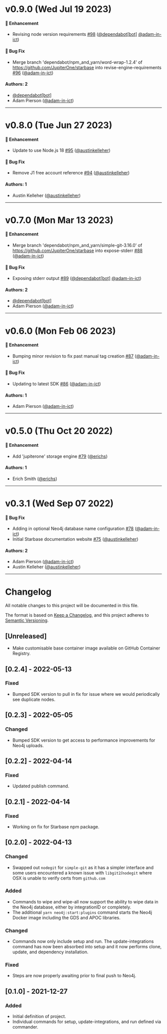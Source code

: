 # v0.9.0 (Wed Jul 19 2023)

#### 🚀 Enhancement

- Revising node version requirements [#98](https://github.com/JupiterOne/starbase/pull/98) ([@dependabot[bot]](https://github.com/dependabot[bot]) [@adam-in-ict](https://github.com/adam-in-ict))

#### 🐛 Bug Fix

- Merge branch 'dependabot/npm_and_yarn/word-wrap-1.2.4' of https://github.com/JupiterOne/starbase into revise-engine-requirements [#96](https://github.com/JupiterOne/starbase/pull/96) ([@adam-in-ict](https://github.com/adam-in-ict))

#### Authors: 2

- [@dependabot[bot]](https://github.com/dependabot[bot])
- Adam Pierson ([@adam-in-ict](https://github.com/adam-in-ict))

---

# v0.8.0 (Tue Jun 27 2023)

#### 🚀 Enhancement

- Update to use Node.js 18 [#95](https://github.com/JupiterOne/starbase/pull/95) ([@austinkelleher](https://github.com/austinkelleher))

#### 🐛 Bug Fix

- Remove J1 free account reference [#94](https://github.com/JupiterOne/starbase/pull/94) ([@austinkelleher](https://github.com/austinkelleher))

#### Authors: 1

- Austin Kelleher ([@austinkelleher](https://github.com/austinkelleher))

---

# v0.7.0 (Mon Mar 13 2023)

#### 🚀 Enhancement

- Merge branch 'dependabot/npm_and_yarn/simple-git-3.16.0' of https://github.com/JupiterOne/starbase into expose-stderr [#88](https://github.com/JupiterOne/starbase/pull/88) ([@adam-in-ict](https://github.com/adam-in-ict))

#### 🐛 Bug Fix

- Exposing stderr output [#89](https://github.com/JupiterOne/starbase/pull/89) ([@dependabot[bot]](https://github.com/dependabot[bot]) [@adam-in-ict](https://github.com/adam-in-ict))

#### Authors: 2

- [@dependabot[bot]](https://github.com/dependabot[bot])
- Adam Pierson ([@adam-in-ict](https://github.com/adam-in-ict))

---

# v0.6.0 (Mon Feb 06 2023)

#### 🚀 Enhancement

- Bumping minor revision to fix past manual tag creation [#87](https://github.com/JupiterOne/starbase/pull/87) ([@adam-in-ict](https://github.com/adam-in-ict))

#### 🐛 Bug Fix

- Updating to latest SDK [#86](https://github.com/JupiterOne/starbase/pull/86) ([@adam-in-ict](https://github.com/adam-in-ict))

#### Authors: 1

- Adam Pierson ([@adam-in-ict](https://github.com/adam-in-ict))

---

# v0.5.0 (Thu Oct 20 2022)

#### 🚀 Enhancement

- Add 'jupiterone' storage engine
  [#79](https://github.com/JupiterOne/starbase/pull/79)
  ([@erichs](https://github.com/erichs))

#### Authors: 1

- Erich Smith ([@erichs](https://github.com/erichs))

---

# v0.3.1 (Wed Sep 07 2022)

#### 🐛 Bug Fix

- Adding in optional Neo4j database name configuration
  [#78](https://github.com/JupiterOne/starbase/pull/78)
  ([@adam-in-ict](https://github.com/adam-in-ict))
- Initial Starbase documentation website
  [#75](https://github.com/JupiterOne/starbase/pull/75)
  ([@austinkelleher](https://github.com/austinkelleher))

#### Authors: 2

- Adam Pierson ([@adam-in-ict](https://github.com/adam-in-ict))
- Austin Kelleher ([@austinkelleher](https://github.com/austinkelleher))

---

# Changelog

All notable changes to this project will be documented in this file.

The format is based on [Keep a Changelog](https://keepachangelog.com/en/1.0.0/),
and this project adheres to
[Semantic Versioning](https://semver.org/spec/v2.0.0.html).

## [Unreleased]

- Make customisable base container image available on GitHub Container Registry.

## [0.2.4] - 2022-05-13

### Fixed

- Bumped SDK version to pull in fix for issue where we would periodically see
  duplicate nodes.

## [0.2.3] - 2022-05-05

### Changed

- Bumped SDK version to get access to performance improvements for Neo4j
  uploads.

## [0.2.2] - 2022-04-14

### Fixed

- Updated publish command.

## [0.2.1] - 2022-04-14

### Fixed

- Working on fix for Starbase npm package.

## [0.2.0] - 2022-04-13

### Changed

- Swapped out `nodegit` for `simple-git` as it has a simpler interface and some
  users encountered a known issue with `libgit2`/`nodegit` where OSX is unable
  to verify certs from `github.com`

### Added

- Commands to wipe and wipe-all now support the ability to wipe data in the
  Neo4j database, either by integrationID or completely.
- The additional `yarn neo4j:start:plugins` command starts the Neo4j Docker
  image including the GDS and APOC libraries.

### Changed

- Commands now only include setup and run. The update-integrations command has
  now been absorbed into setup and it now performs clone, update, and dependency
  installation.

### Fixed

- Steps are now properly awaiting prior to final push to Neo4j.

## [0.1.0] - 2021-12-27

### Added

- Initial definition of project.
- Individual commands for setup, update-integrations, and run defined via
  commander.
